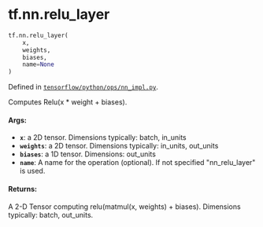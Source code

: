 <div itemscope itemtype="http://developers.google.com/ReferenceObject">
<meta itemprop="name" content="tf.nn.relu_layer" />
<meta itemprop="path" content="Stable" />
</div>

# tf.nn.relu_layer

``` python
tf.nn.relu_layer(
    x,
    weights,
    biases,
    name=None
)
```



Defined in [`tensorflow/python/ops/nn_impl.py`](/code/stable/tensorflow/python/ops/nn_impl.py).

Computes Relu(x * weight + biases).

#### Args:

* <b>`x`</b>: a 2D tensor.  Dimensions typically: batch, in_units
* <b>`weights`</b>: a 2D tensor.  Dimensions typically: in_units, out_units
* <b>`biases`</b>: a 1D tensor.  Dimensions: out_units
* <b>`name`</b>: A name for the operation (optional).  If not specified
    "nn_relu_layer" is used.


#### Returns:

A 2-D Tensor computing relu(matmul(x, weights) + biases).
Dimensions typically: batch, out_units.